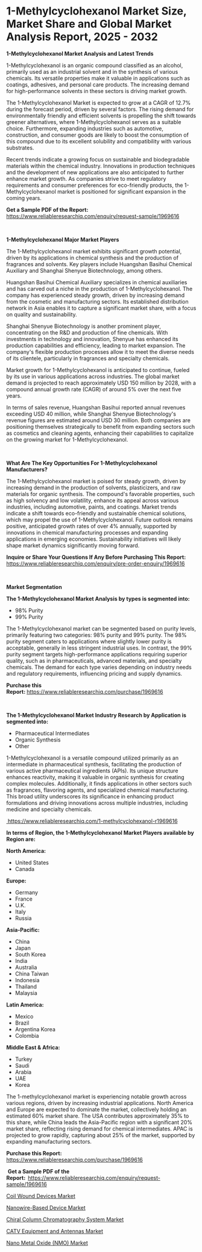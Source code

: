 <p><h1>1-Methylcyclohexanol Market Size, Market Share and Global Market Analysis Report, 2025 - 2032</h1></p><p><strong>1-Methylcyclohexanol Market Analysis and Latest Trends</strong></p>
<p><p>1-Methylcyclohexanol is an organic compound classified as an alcohol, primarily used as an industrial solvent and in the synthesis of various chemicals. Its versatile properties make it valuable in applications such as coatings, adhesives, and personal care products. The increasing demand for high-performance solvents in these sectors is driving market growth.</p><p>The 1-Methylcyclohexanol Market is expected to grow at a CAGR of 12.7% during the forecast period, driven by several factors. The rising demand for environmentally friendly and efficient solvents is propelling the shift towards greener alternatives, where 1-Methylcyclohexanol serves as a suitable choice. Furthermore, expanding industries such as automotive, construction, and consumer goods are likely to boost the consumption of this compound due to its excellent solubility and compatibility with various substrates.</p><p>Recent trends indicate a growing focus on sustainable and biodegradable materials within the chemical industry. Innovations in production techniques and the development of new applications are also anticipated to further enhance market growth. As companies strive to meet regulatory requirements and consumer preferences for eco-friendly products, the 1-Methylcyclohexanol market is positioned for significant expansion in the coming years.</p></p>
<p><strong>Get a Sample PDF of the Report:&nbsp;</strong> <a href="https://www.reliableresearchiq.com/enquiry/request-sample/1969616?utm_campaign=1877&utm_medium=2&utm_source=Github&utm_content=ia&utm_term=28022025&utm_id=1-methylcyclohexanol">https://www.reliableresearchiq.com/enquiry/request-sample/1969616</a></p>
<p>&nbsp;</p>
<p><strong>1-Methylcyclohexanol Major Market Players</strong></p>
<p><p>The 1-Methylcyclohexanol market exhibits significant growth potential, driven by its applications in chemical synthesis and the production of fragrances and solvents. Key players include Huangshan Basihui Chemical Auxiliary and Shanghai Shenyue Biotechnology, among others.</p><p>Huangshan Basihui Chemical Auxiliary specializes in chemical auxiliaries and has carved out a niche in the production of 1-Methylcyclohexanol. The company has experienced steady growth, driven by increasing demand from the cosmetic and manufacturing sectors. Its established distribution network in Asia enables it to capture a significant market share, with a focus on quality and sustainability.</p><p>Shanghai Shenyue Biotechnology is another prominent player, concentrating on the R&D and production of fine chemicals. With investments in technology and innovation, Shenyue has enhanced its production capabilities and efficiency, leading to market expansion. The company's flexible production processes allow it to meet the diverse needs of its clientele, particularly in fragrances and specialty chemicals.</p><p>Market growth for 1-Methylcyclohexanol is anticipated to continue, fueled by its use in various applications across industries. The global market demand is projected to reach approximately USD 150 million by 2028, with a compound annual growth rate (CAGR) of around 5% over the next five years.</p><p>In terms of sales revenue, Huangshan Basihui reported annual revenues exceeding USD 40 million, while Shanghai Shenyue Biotechnology's revenue figures are estimated around USD 30 million. Both companies are positioning themselves strategically to benefit from expanding sectors such as cosmetics and cleaning agents, enhancing their capabilities to capitalize on the growing market for 1-Methylcyclohexanol.</p></p>
<p>&nbsp;</p>
<p><strong>What Are The Key Opportunities For 1-Methylcyclohexanol Manufacturers?</strong></p>
<p><p>The 1-Methylcyclohexanol market is poised for steady growth, driven by increasing demand in the production of solvents, plasticizers, and raw materials for organic synthesis. The compound's favorable properties, such as high solvency and low volatility, enhance its appeal across various industries, including automotive, paints, and coatings. Market trends indicate a shift towards eco-friendly and sustainable chemical solutions, which may propel the use of 1-Methylcyclohexanol. Future outlook remains positive, anticipated growth rates of over 4% annually, supported by innovations in chemical manufacturing processes and expanding applications in emerging economies. Sustainability initiatives will likely shape market dynamics significantly moving forward.</p></p>
<p><strong>Inquire or Share Your Questions If Any Before Purchasing This Report:</strong> <a href="https://www.reliableresearchiq.com/enquiry/pre-order-enquiry/1969616?utm_campaign=1877&utm_medium=2&utm_source=Github&utm_content=ia&utm_term=28022025&utm_id=1-methylcyclohexanol">https://www.reliableresearchiq.com/enquiry/pre-order-enquiry/1969616</a></p>
<p>&nbsp;</p>
<p><strong>Market Segmentation</strong></p>
<p><strong>The 1-Methylcyclohexanol Market Analysis by types is segmented into:</strong></p>
<p><ul><li>98% Purity</li><li>99% Purity</li></ul></p>
<p><p>The 1-Methylcyclohexanol market can be segmented based on purity levels, primarily featuring two categories: 98% purity and 99% purity. The 98% purity segment caters to applications where slightly lower purity is acceptable, generally in less stringent industrial uses. In contrast, the 99% purity segment targets high-performance applications requiring superior quality, such as in pharmaceuticals, advanced materials, and specialty chemicals. The demand for each type varies depending on industry needs and regulatory requirements, influencing pricing and supply dynamics.</p></p>
<p><strong>Purchase this Report:&nbsp;</strong><a href="https://www.reliableresearchiq.com/purchase/1969616?utm_campaign=1877&utm_medium=2&utm_source=Github&utm_content=ia&utm_term=28022025&utm_id=1-methylcyclohexanol">https://www.reliableresearchiq.com/purchase/1969616</a></p>
<p>&nbsp;</p>
<p><strong>The 1-Methylcyclohexanol Market Industry Research by Application is segmented into:</strong></p>
<p><ul><li>Pharmaceutical Intermediates</li><li>Organic Synthesis</li><li>Other</li></ul></p>
<p><p>1-Methylcyclohexanol is a versatile compound utilized primarily as an intermediate in pharmaceutical synthesis, facilitating the production of various active pharmaceutical ingredients (APIs). Its unique structure enhances reactivity, making it valuable in organic synthesis for creating complex molecules. Additionally, it finds applications in other sectors such as fragrances, flavoring agents, and specialized chemical manufacturing. This broad utility underscores its significance in enhancing product formulations and driving innovations across multiple industries, including medicine and specialty chemicals.</p></p>
<p><a href="https://www.reliableresearchiq.com/1-methylcyclohexanol-r1969616?utm_campaign=1877&utm_medium=2&utm_source=Github&utm_content=ia&utm_term=28022025&utm_id=1-methylcyclohexanol">&nbsp;https://www.reliableresearchiq.com/1-methylcyclohexanol-r1969616</a></p>
<p><strong>In terms of Region, the 1-Methylcyclohexanol Market Players available by Region are:</strong></p>
<p>
    <p> <strong> North America: </strong>
        <ul>
            <li>United States</li>
            <li>Canada</li>
        </ul>
        </p> 
    <p> <strong> Europe: </strong>
        <ul>
            <li>Germany</li>
            <li>France</li>
            <li>U.K.</li>
            <li>Italy</li>
            <li>Russia</li>
        </ul>
        </p> 
    <p> <strong> Asia-Pacific: </strong>
        <ul>
            <li>China</li>
            <li>Japan</li>
            <li>South Korea</li>
            <li>India</li>
            <li>Australia</li>
            <li>China Taiwan</li>
            <li>Indonesia</li>
            <li>Thailand</li>
            <li>Malaysia</li>
        </ul>
        </p> 
    <p> <strong> Latin America: </strong>
        <ul>
            <li>Mexico</li>
            <li>Brazil</li>
            <li>Argentina Korea</li>
            <li>Colombia</li>
        </ul>
        </p> 
    <p> <strong> Middle East & Africa: </strong>
        <ul>
            <li>Turkey</li>
            <li>Saudi</li>
            <li>Arabia</li>
            <li>UAE</li>
            <li>Korea</li>
        </ul>
    </p>
    </p>
<p><p>The 1-methylcyclohexanol market is experiencing notable growth across various regions, driven by increasing industrial applications. North America and Europe are expected to dominate the market, collectively holding an estimated 60% market share. The USA contributes approximately 35% to this share, while China leads the Asia-Pacific region with a significant 20% market share, reflecting rising demand for chemical intermediates. APAC is projected to grow rapidly, capturing about 25% of the market, supported by expanding manufacturing sectors.</p></p>
<p><strong>Purchase this Report: </strong><a href="https://www.reliableresearchiq.com/purchase/1969616?utm_campaign=1877&utm_medium=2&utm_source=Github&utm_content=ia&utm_term=28022025&utm_id=1-methylcyclohexanol">https://www.reliableresearchiq.com/purchase/1969616</a></p>
<p>&nbsp;<strong>Get a Sample PDF of the Report:&nbsp;&nbsp;</strong><a href="https://www.reliableresearchiq.com/enquiry/request-sample/1969616?utm_campaign=1877&utm_medium=2&utm_source=Github&utm_content=ia&utm_term=28022025&utm_id=1-methylcyclohexanol">https://www.reliableresearchiq.com/enquiry/request-sample/1969616</a></p>
<p><strong></strong></p>
<p><p><a href="https://github.com/benhaeneye/Market-Research-Report-List-1/blob/main/coil-wound-devices-market.md?utm_campaign=1877&utm_medium=2&utm_source=Github&utm_content=ia&utm_term=28022025&utm_id=1-methylcyclohexanol">Coil Wound Devices Market</a></p><p><a href="https://github.com/LilianFaulkner65/Market-Research-Report-List-1/blob/main/nanowire-based-device-market.md?utm_campaign=1877&utm_medium=2&utm_source=Github&utm_content=ia&utm_term=28022025&utm_id=1-methylcyclohexanol">Nanowire-Based Device Market</a></p><p><a href="https://github.com/semiensamuel72378/Market-Research-Report-List-1/blob/main/chiral-column-chromatography-system-market.md?utm_campaign=1877&utm_medium=2&utm_source=Github&utm_content=ia&utm_term=28022025&utm_id=1-methylcyclohexanol">Chiral Column Chromatography System Market</a></p><p><a href="https://github.com/lehumiston1971679/Market-Research-Report-List-1/blob/main/catv-equipment-and-antennas-market.md?utm_campaign=1877&utm_medium=2&utm_source=Github&utm_content=ia&utm_term=28022025&utm_id=1-methylcyclohexanol">CATV Equipment and Antennas Market</a></p><p><a href="https://github.com/rileymgdorcas/Market-Research-Report-List-1/blob/main/nano-metal-oxide-nmo-market.md?utm_campaign=1877&utm_medium=2&utm_source=Github&utm_content=ia&utm_term=28022025&utm_id=1-methylcyclohexanol">Nano Metal Oxide (NMO) Market</a></p></p>